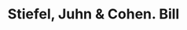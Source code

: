 ---
doi: 10.7916/D8252W9X
date_other: '1880'
date_other_textual: 1880-1889
form: printed ephemera
genre:
- Invoices
name:
- Stiefel, Juhn & Cohen
object_in_context_url: https://biggert.cul.columbia.edu/items/view/ave_biggert_00563
subject_hierarchical_geographic:
- Baltimore, Maryland, United States
subject_name:
- Stiefel, Juhn & Cohen
title: Stiefel, Juhn & Cohen. Bill
sort_title: Stiefel, Juhn & Cohen. Bill
call_number: ave_biggert_00563
coordinates:
- 39.28333333333333,-76.61666666666666
pid: ave_biggert_00563
identifiers: ave_biggert_00563
thumbnail: https://derivativo-2.library.columbia.edu/iiif/2/ldpd:343584/full/!256,256/0/native.jpg
permalink: /biggert/ave_biggert_00563/
layout: iiif-image-page
---